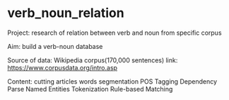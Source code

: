 # verb_noun_relation

Project:
research of relation between verb and noun from specific corpus

Aim:
build a verb-noun database

Source of data:
Wikipedia corpus(170,000 sentences)
link: https://www.corpusdata.org/intro.asp

Content:
cutting articles
words segmentation
POS Tagging
Dependency Parse
Named Entities
Tokenization
Rule-based Matching
